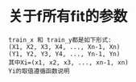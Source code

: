 # 关于f所有fit的参数

    train_x 和 train_y都是如下形式:
    (X1, X2, X3, X4, ..., Xn-1, Xn)
    (Y1, Y2, Y3, Y4, ..., Yn-1, Yn)
    其中Xi=(x1, x2, x3, ..., xn-1, xn)
    Yi的取值遵循函数说明
